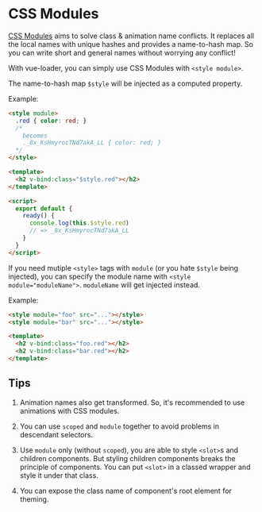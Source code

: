 # CSS Modules

[CSS Modules](https://github.com/css-modules/css-modules) aims to solve class & animation name conflicts. It replaces all the local names with unique hashes and provides a name-to-hash map. So you can write short and general names without worrying any conflict!

With vue-loader, you can simply use CSS Modules with `<style module>`.

The name-to-hash map `$style` will be injected as a computed property.

Example:

```html
<style module>
  .red { color: red; }
  /*
    becomes
    ._8x_KsHmyrocTNd7akA_LL { color: red; }
  */
</style>

<template>
  <h2 v-bind:class="$style.red"></h2>
</template>

<script>
  export default {
    ready() {
      console.log(this.$style.red)
      // => _8x_KsHmyrocTNd7akA_LL
    }
  }
</script>
```

If you need mutiple `<style>` tags with `module` (or you hate `$style` being injected), you can specify the module name with `<style module="moduleName">`. `moduleName` will get injected instead.

Example:

```html
<style module="foo" src="..."></style>
<style module="bar" src="..."></style>

<template>
  <h2 v-bind:class="foo.red"></h2>
  <h2 v-bind:class="bar.red"></h2>
</template>
```

## Tips

1. Animation names also get transformed. So, it's recommended to use animations with CSS modules.

2. You can use `scoped` and `module` together to avoid problems in descendant selectors.

3. Use `module` only (without `scoped`), you are able to style `<slot>`s and children components. But styling children components breaks the principle of components. You can put `<slot>` in a classed wrapper and style it under that class.

4. You can expose the class name of component's root element for theming.
